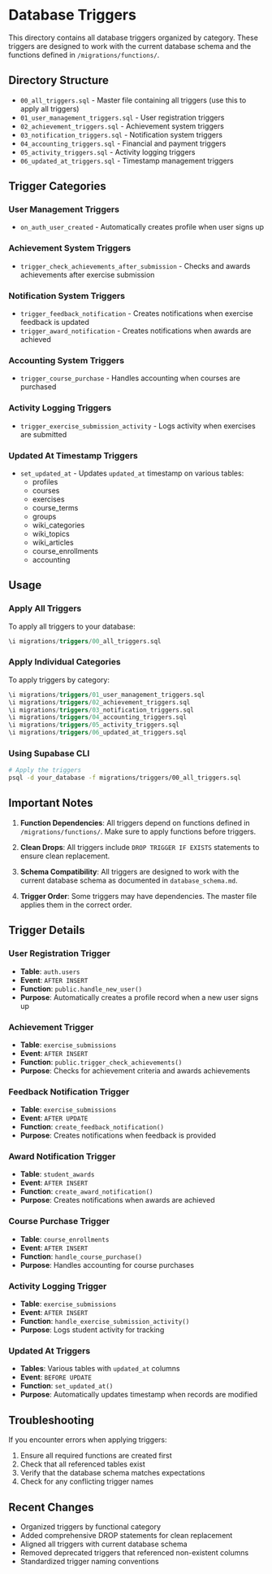 # Database Triggers

This directory contains all database triggers organized by category. These triggers are designed to work with the current database schema and the functions defined in `/migrations/functions/`.

## Directory Structure

- `00_all_triggers.sql` - Master file containing all triggers (use this to apply all triggers)
- `01_user_management_triggers.sql` - User registration triggers
- `02_achievement_triggers.sql` - Achievement system triggers
- `03_notification_triggers.sql` - Notification system triggers
- `04_accounting_triggers.sql` - Financial and payment triggers
- `05_activity_triggers.sql` - Activity logging triggers
- `06_updated_at_triggers.sql` - Timestamp management triggers

## Trigger Categories

### User Management Triggers
- `on_auth_user_created` - Automatically creates profile when user signs up

### Achievement System Triggers
- `trigger_check_achievements_after_submission` - Checks and awards achievements after exercise submission

### Notification System Triggers
- `trigger_feedback_notification` - Creates notifications when exercise feedback is updated
- `trigger_award_notification` - Creates notifications when awards are achieved

### Accounting System Triggers
- `trigger_course_purchase` - Handles accounting when courses are purchased

### Activity Logging Triggers
- `trigger_exercise_submission_activity` - Logs activity when exercises are submitted

### Updated At Timestamp Triggers
- `set_updated_at` - Updates `updated_at` timestamp on various tables:
  - profiles
  - courses
  - exercises
  - course_terms
  - groups
  - wiki_categories
  - wiki_topics
  - wiki_articles
  - course_enrollments
  - accounting

## Usage

### Apply All Triggers
To apply all triggers to your database:

```sql
\i migrations/triggers/00_all_triggers.sql
```

### Apply Individual Categories
To apply triggers by category:

```sql
\i migrations/triggers/01_user_management_triggers.sql
\i migrations/triggers/02_achievement_triggers.sql
\i migrations/triggers/03_notification_triggers.sql
\i migrations/triggers/04_accounting_triggers.sql
\i migrations/triggers/05_activity_triggers.sql
\i migrations/triggers/06_updated_at_triggers.sql
```

### Using Supabase CLI
```bash
# Apply the triggers
psql -d your_database -f migrations/triggers/00_all_triggers.sql
```

## Important Notes

1. **Function Dependencies**: All triggers depend on functions defined in `/migrations/functions/`. Make sure to apply functions before triggers.

2. **Clean Drops**: All triggers include `DROP TRIGGER IF EXISTS` statements to ensure clean replacement.

3. **Schema Compatibility**: All triggers are designed to work with the current database schema as documented in `database_schema.md`.

4. **Trigger Order**: Some triggers may have dependencies. The master file applies them in the correct order.

## Trigger Details

### User Registration Trigger
- **Table**: `auth.users`
- **Event**: `AFTER INSERT`
- **Function**: `public.handle_new_user()`
- **Purpose**: Automatically creates a profile record when a new user signs up

### Achievement Trigger
- **Table**: `exercise_submissions`
- **Event**: `AFTER INSERT`
- **Function**: `public.trigger_check_achievements()`
- **Purpose**: Checks for achievement criteria and awards achievements

### Feedback Notification Trigger
- **Table**: `exercise_submissions`
- **Event**: `AFTER UPDATE`
- **Function**: `create_feedback_notification()`
- **Purpose**: Creates notifications when feedback is provided

### Award Notification Trigger
- **Table**: `student_awards`
- **Event**: `AFTER INSERT`
- **Function**: `create_award_notification()`
- **Purpose**: Creates notifications when awards are achieved

### Course Purchase Trigger
- **Table**: `course_enrollments`
- **Event**: `AFTER INSERT`
- **Function**: `handle_course_purchase()`
- **Purpose**: Handles accounting for course purchases

### Activity Logging Trigger
- **Table**: `exercise_submissions`
- **Event**: `AFTER INSERT`
- **Function**: `handle_exercise_submission_activity()`
- **Purpose**: Logs student activity for tracking

### Updated At Triggers
- **Tables**: Various tables with `updated_at` columns
- **Event**: `BEFORE UPDATE`
- **Function**: `set_updated_at()`
- **Purpose**: Automatically updates timestamp when records are modified

## Troubleshooting

If you encounter errors when applying triggers:

1. Ensure all required functions are created first
2. Check that all referenced tables exist
3. Verify that the database schema matches expectations
4. Check for any conflicting trigger names

## Recent Changes

- Organized triggers by functional category
- Added comprehensive DROP statements for clean replacement
- Aligned all triggers with current database schema
- Removed deprecated triggers that referenced non-existent columns
- Standardized trigger naming conventions 